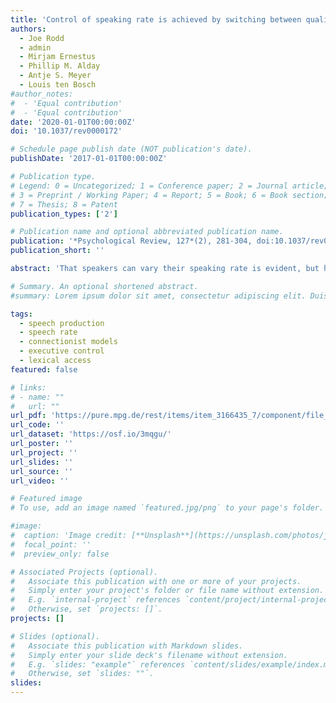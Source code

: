 ```yaml
---
title: 'Control of speaking rate is achieved by switching between qualitatively distinct cognitive ‘gaits’: Evidence from simulation'
authors:
  - Joe Rodd
  - admin
  - Mirjam Ernestus
  - Phillip M. Alday
  - Antje S. Meyer
  - Louis ten Bosch
#author_notes:
#  - 'Equal contribution'
#  - 'Equal contribution'
date: '2020-01-01T00:00:00Z'
doi: '10.1037/rev0000172'

# Schedule page publish date (NOT publication's date).
publishDate: '2017-01-01T00:00:00Z'

# Publication type.
# Legend: 0 = Uncategorized; 1 = Conference paper; 2 = Journal article;
# 3 = Preprint / Working Paper; 4 = Report; 5 = Book; 6 = Book section;
# 7 = Thesis; 8 = Patent
publication_types: ['2']

# Publication name and optional abbreviated publication name.
publication: '*Psychological Review, 127*(2), 281-304, doi:10.1037/rev0000172'
publication_short: ''

abstract: 'That speakers can vary their speaking rate is evident, but how they accomplish this has hardly been studied. Consider this analogy: When walking, speed can be continuously increased, within limits, but to speed up further, humans must run. Are there multiple qualitatively distinct speech “gaits” that resemble walking and running? Or is control achieved by continuous modulation of a single gait? This study investigates these possibilities through simulations of a new connectionist computational model of the cognitive process of speech production, EPONA, that borrows from Dell, Burger, and Svec’s (1997) model. The model has parameters that can be adjusted to fit the temporal characteristics of speech at different speaking rates. We trained the model on a corpus of disyllabic Dutchwords produced at different speaking rates. During training, different clusters of parameter values (regimes) were identified for different speaking rates. In a 1-gait system, the regimes used to achieve fast and slow speech are qualitatively similar, but quantitatively different. In a multiple gait system, there is no linear relationship between the parameter settings associated with each gait, resulting in an abrupt shift in parameter values to move from speaking slowly to speaking fast. After training, the model achieved good fits in all three speaking rates. The parameter settings associated with each speaking rate were not linearly related, suggesting the presence of cognitive gaits. Thus, we provide the first computationally explicit account of the ability to modulate the speech production system to achieve different speaking styles.'

# Summary. An optional shortened abstract.
#summary: Lorem ipsum dolor sit amet, consectetur adipiscing elit. Duis posuere tellus ac convallis placerat. Proin tincidunt magna sed ex sollicitudin condimentum.

tags:
  - speech production
  - speech rate
  - connectionist models
  - executive control
  - lexical access
featured: false

# links:
# - name: ""
#   url: ""
url_pdf: 'https://pure.mpg.de/rest/items/item_3166435_7/component/file_3214394/content'
url_code: ''
url_dataset: 'https://osf.io/3mqgu/'
url_poster: ''
url_project: ''
url_slides: ''
url_source: ''
url_video: ''

# Featured image
# To use, add an image named `featured.jpg/png` to your page's folder.

#image:
#  caption: 'Image credit: [**Unsplash**](https://unsplash.com/photos/jdD8gXaTZsc)'
#  focal_point: ''
#  preview_only: false

# Associated Projects (optional).
#   Associate this publication with one or more of your projects.
#   Simply enter your project's folder or file name without extension.
#   E.g. `internal-project` references `content/project/internal-project/index.md`.
#   Otherwise, set `projects: []`.
projects: []

# Slides (optional).
#   Associate this publication with Markdown slides.
#   Simply enter your slide deck's filename without extension.
#   E.g. `slides: "example"` references `content/slides/example/index.md`.
#   Otherwise, set `slides: ""`.
slides:
---
```


<!-- THIS MARKDOWN BIT IS CURRENTLY COMMENTED OUT









{{% callout note %}}
Click the _Cite_ button above to demo the feature to enable visitors to import publication metadata into their reference management software.
{{% /callout %}}

Supplementary notes can be added here, including [code and math](https://wowchemy.com/docs/content/writing-markdown-latex/).
-->
